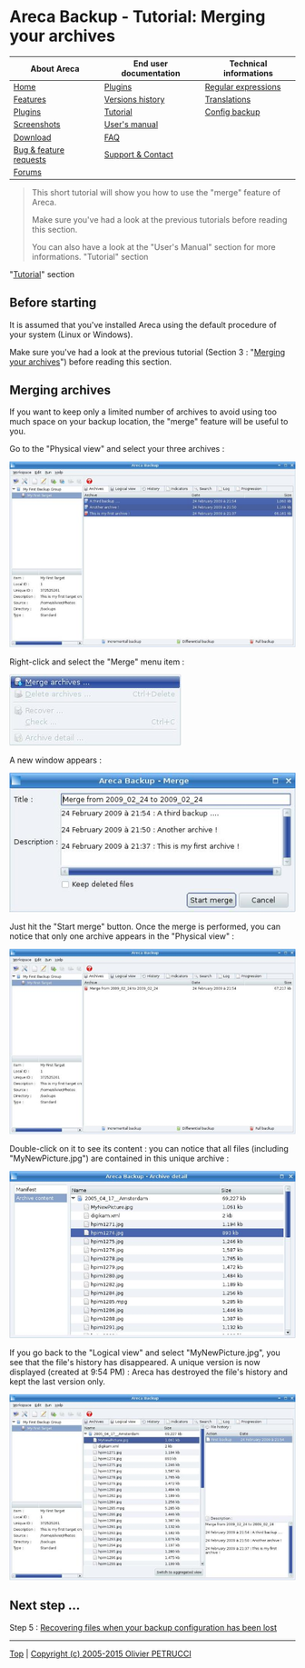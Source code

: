 # Areca Backup - Tutorial: Merging your archives

| About Areca                   | End user documentation            | Technical informations                        |
|-------------------------------|-----------------------------------|-----------------------------------------------|
| [Home](README.md)             | [Plugins](plugin_list.md)         | [Regular expressions](regex.md)               |
| [Features](features.md)       | [Versions history](history.md)    | [Translations](documentation.md#translations) |
| [Plugins](plugin_list.md)     | [Tutorial](tutorial.md)           | [Config backup](config_backup.md)             |
| [Screenshots](screenshots.md) | [User's manual](documentation.md) |                                               |
| [Download]                    | [FAQ](faq.md)                     |                                               |
| [Bug & feature requests]      | [Support & Contact](support.md)   |                                               |
| [Forums]                      |                                   |                                               |

[Download]: https://sourceforge.net/projects/areca/files/areca-stable/
[Bug & feature requests]: https://sourceforge.net/p/areca/_list/tickets?source=navbar
[Forums]: https://sourceforge.net/projects/areca/forums


> This short tutorial will show you how to use the "merge" feature of Areca.
>
> Make sure you've had a look at the previous tutorials before reading this section.
>
> You can also have a look at the "User's Manual" section for more informations. 	"Tutorial" section


"[Tutorial](tutorial.md)" section


## Before starting

It is assumed that you've installed Areca using the default procedure of your system (Linux or Windows).

Make sure you've had a look at the previous tutorial (Section 3 : "[Merging your archives](tutorial3.md)") before reading this section.


## Merging archives

If you want to keep only a limited number of archives to avoid using too much space on your backup location, the "merge" feature will be useful to you.

Go to the "Physical view" and select your three archives :

![](./images/physical4.jpg)

Right-click and select the "Merge" menu item :

![](./images/merge.jpg)

A new window appears :

![](./images/merge2.jpg)

Just hit the "Start merge" button.
Once the merge is performed, you can notice that only one archive appears in the "Physical view" :

![](./images/physical5.jpg)

Double-click on it to see its content : you can notice that all files (including "MyNewPicture.jpg") are contained in this unique archive :

![](./images/content4.jpg)

If you go back to the "Logical view" and select "MyNewPicture.jpg", you see that the file's history has disappeared. A unique version is now displayed (created at 9:54 PM) : Areca has destroyed the file's history and kept the last version only.

![](./images/logical2.jpg)


## Next step ...

Step 5 : [Recovering files when your backup configuration has been lost](tutorial5.md)


---

[Top] | [Copyright (c) 2005-2015 Olivier PETRUCCI]

[Top]: #areca-backup---tutorial-merging-your-archives "Go to top of the document"
[Copyright (c) 2005-2015 Olivier PETRUCCI]: areca-backup.org/tutorial4.php "Visit the original resource"